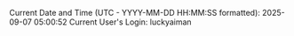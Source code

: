 Current Date and Time (UTC - YYYY-MM-DD HH:MM:SS formatted): 2025-09-07 05:00:52
Current User's Login: luckyaiman
